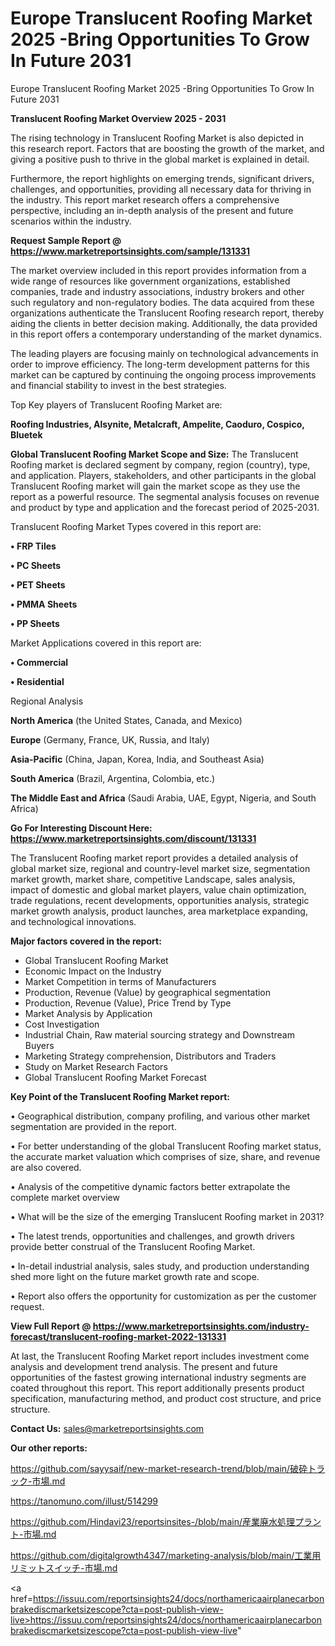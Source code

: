 # Europe Translucent Roofing Market 2025 -Bring Opportunities To Grow In Future 2031
 Europe Translucent Roofing Market 2025 -Bring Opportunities To Grow In Future 2031

<Strong> Translucent Roofing Market Overview 2025 - 2031</strong>

The rising technology in Translucent Roofing Market is also depicted in this research report. Factors that are boosting the growth of the market, and giving a positive push to thrive in the global market is explained in detail.

Furthermore, the report highlights on emerging trends, significant drivers, challenges, and opportunities, providing all necessary data for thriving in the industry. This report market research offers a comprehensive perspective, including an in-depth analysis of the present and future scenarios within the industry.

<strong>Request Sample Report @ <a href=https://www.marketreportsinsights.com/sample/131331>https://www.marketreportsinsights.com/sample/131331</a></strong>

The market overview included in this report provides information from a wide range of resources like government organizations, established companies, trade and industry associations, industry brokers and other such regulatory and non-regulatory bodies. The data acquired from these organizations authenticate the Translucent Roofing research report, thereby aiding the clients in better decision making. Additionally, the data provided in this report offers a contemporary understanding of the market dynamics.

The leading players are focusing mainly on technological advancements in order to improve efficiency. The long-term development patterns for this market can be captured by continuing the ongoing process improvements and financial stability to invest in the best strategies.

Top Key players of Translucent Roofing Market are:

<strong>Roofing Industries, Alsynite, Metalcraft, Ampelite, Caoduro, Cospico, Bluetek</strong>

<strong><b>Global Translucent Roofing Market Scope and Size:</b></strong>
The Translucent Roofing market is declared segment by company, region (country), type, and application. Players, stakeholders, and other participants in the global Translucent Roofing market will gain the market scope as they use the report as a powerful resource. The segmental analysis focuses on revenue and product by type and application and the forecast period of 2025-2031.

Translucent Roofing Market Types covered in this report are:

<strong>• FRP Tiles

• PC Sheets

• PET Sheets

• PMMA Sheets

• PP Sheets</strong>

Market Applications covered in this report are:

<strong>• Commercial

• Residential</strong> 

Regional Analysis

<strong>North America</strong> (the United States, Canada, and Mexico)

<strong>Europe</strong> (Germany, France, UK, Russia, and Italy)

<strong>Asia-Pacific</strong> (China, Japan, Korea, India, and Southeast Asia)

<strong>South America</strong> (Brazil, Argentina, Colombia, etc.)

<strong>The Middle East and Africa</strong> (Saudi Arabia, UAE, Egypt, Nigeria, and South Africa)

<strong>Go For Interesting Discount Here: <a href=https://www.marketreportsinsights.com/discount/131331>https://www.marketreportsinsights.com/discount/131331</a></strong>

The Translucent Roofing market report provides a detailed analysis of global market size, regional and country-level market size, segmentation market growth, market share, competitive Landscape, sales analysis, impact of domestic and global market players, value chain optimization, trade regulations, recent developments, opportunities analysis, strategic market growth analysis, product launches, area marketplace expanding, and technological innovations.

<strong><b>Major factors covered in the report:</b></strong>
<ul>
  <li>Global Translucent Roofing Market </li>
  <li>Economic Impact on the Industry</li>
  <li>Market Competition in terms of Manufacturers</li>
  <li>Production, Revenue (Value) by geographical segmentation</li>
  <li>Production, Revenue (Value), Price Trend by Type</li>
  <li>Market Analysis by Application</li>
  <li>Cost Investigation</li>
  <li>Industrial Chain, Raw material sourcing strategy and Downstream Buyers</li>
  <li>Marketing Strategy comprehension, Distributors and Traders</li>
  <li>Study on Market Research Factors</li>
  <li>Global Translucent Roofing Market Forecast</li>
</ul>

<strong><b>Key Point of the Translucent Roofing Market report:</b></strong>

• Geographical distribution, company profiling, and various other market segmentation are provided in the report.

• For better understanding of the global Translucent Roofing market status, the accurate market valuation which comprises of size, share, and revenue are also covered.

• Analysis of the competitive dynamic factors better extrapolate the complete market overview

• What will be the size of the emerging Translucent Roofing market in 2031?

• The latest trends, opportunities and challenges, and growth drivers provide better construal of the Translucent Roofing Market.

• In-detail industrial analysis, sales study, and production understanding shed more light on the future market growth rate and scope.

• Report also offers the opportunity for customization as per the customer request.

<strong><b>View Full Report @ <a href=https://www.marketreportsinsights.com/industry-forecast/translucent-roofing-market-2022-131331>https://www.marketreportsinsights.com/industry-forecast/translucent-roofing-market-2022-131331</a></b></strong>


At last, the Translucent Roofing Market report includes investment come analysis and development trend analysis. The present and future opportunities of the fastest growing international industry segments are coated throughout this report. This report additionally presents product specification, manufacturing method, and product cost structure, and price structure.

<strong>Contact Us:</strong>
sales@marketreportsinsights.com

<strong>Our other reports:</strong>

<a href=https://github.com/sayysaif/new-market-research-trend/blob/main/破砕トラック-市場.md>https://github.com/sayysaif/new-market-research-trend/blob/main/破砕トラック-市場.md</a>

<a href=https://tanomuno.com/illust/514299>https://tanomuno.com/illust/514299</a>

<a href=https://github.com/Hindavi23/reportsinsites-/blob/main/産業廃水処理プラント-市場.md>https://github.com/Hindavi23/reportsinsites-/blob/main/産業廃水処理プラント-市場.md</a>

<a href=https://github.com/digitalgrowth4347/marketing-analysis/blob/main/工業用リミットスイッチ-市場.md>https://github.com/digitalgrowth4347/marketing-analysis/blob/main/工業用リミットスイッチ-市場.md</a>

<a href=https://issuu.com/reportsinsights24/docs/northamericaairplanecarbonbrakediscmarketsizescope?cta=post-publish-view-live>https://issuu.com/reportsinsights24/docs/northamericaairplanecarbonbrakediscmarketsizescope?cta=post-publish-view-live</a>"
